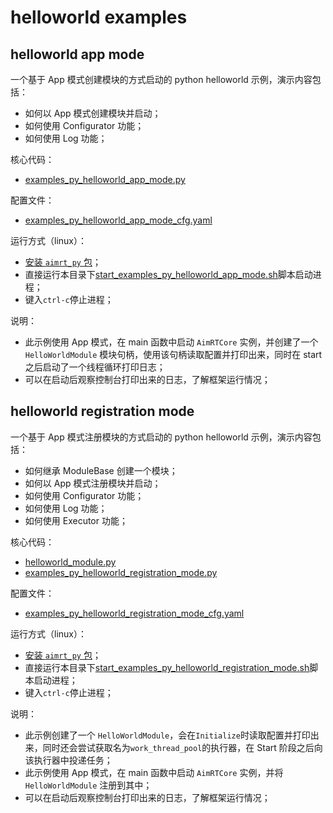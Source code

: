 # helloworld examples

## helloworld app mode

一个基于 App 模式创建模块的方式启动的 python helloworld 示例，演示内容包括：
- 如何以 App 模式创建模块并启动；
- 如何使用 Configurator 功能；
- 如何使用 Log 功能；

核心代码：
- [examples_py_helloworld_app_mode.py](./examples_py_helloworld_app_mode.py)


配置文件：
- [examples_py_helloworld_app_mode_cfg.yaml](./cfg/examples_py_helloworld_app_mode_cfg.yaml)


运行方式（linux）：
- [安装 `aimrt_py` 包](../../../../document/sphinx-cn/tutorials/quick_start/installation_py.md)；
- 直接运行本目录下[start_examples_py_helloworld_app_mode.sh](./start_examples_py_helloworld_app_mode.sh)脚本启动进程；
- 键入`ctrl-c`停止进程；


说明：
- 此示例使用 App 模式，在 main 函数中启动 `AimRTCore` 实例，并创建了一个 `HelloWorldModule` 模块句柄，使用该句柄读取配置并打印出来，同时在 start 之后启动了一个线程循环打印日志；
- 可以在启动后观察控制台打印出来的日志，了解框架运行情况；


## helloworld registration mode

一个基于 App 模式注册模块的方式启动的 python helloworld 示例，演示内容包括：
- 如何继承 ModuleBase 创建一个模块；
- 如何以 App 模式注册模块并启动；
- 如何使用 Configurator 功能；
- 如何使用 Log 功能；
- 如何使用 Executor 功能；

核心代码：
- [helloworld_module.py](./helloworld_module.py)
- [examples_py_helloworld_registration_mode.py](./examples_py_helloworld_registration_mode.py)


配置文件：
- [examples_py_helloworld_registration_mode_cfg.yaml](./cfg/examples_py_helloworld_registration_mode_cfg.yaml)


运行方式（linux）：
- [安装 `aimrt_py` 包](../../../../document/sphinx-cn/tutorials/quick_start/installation_py.md)；
- 直接运行本目录下[start_examples_py_helloworld_registration_mode.sh](./start_examples_py_helloworld_registration_mode.sh)脚本启动进程；
- 键入`ctrl-c`停止进程；


说明：
- 此示例创建了一个 `HelloWorldModule`，会在`Initialize`时读取配置并打印出来，同时还会尝试获取名为`work_thread_pool`的执行器，在 Start 阶段之后向该执行器中投递任务；
- 此示例使用 App 模式，在 main 函数中启动 `AimRTCore` 实例，并将 `HelloWorldModule` 注册到其中；
- 可以在启动后观察控制台打印出来的日志，了解框架运行情况；
